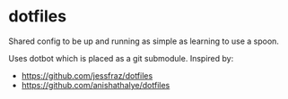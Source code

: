 # dotfiles

Shared config to be up and running as simple as learning to use a spoon.

Uses dotbot which is placed as a git submodule.
Inspired by:
- https://github.com/jessfraz/dotfiles
- https://github.com/anishathalye/dotfiles
